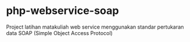 # php-webservice-soap
Project latihan matakuliah web service menggunakan standar pertukaran data SOAP (Simple Object Access Protocol)
